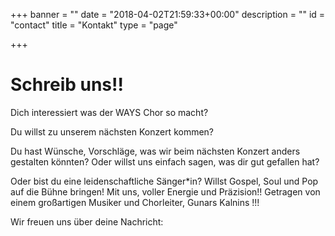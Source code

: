 +++
banner = ""
date = "2018-04-02T21:59:33+00:00"
description = ""
id = "contact"
title = "Kontakt"
type = "page"

+++
# Schreib uns!!

Dich interessiert was der WAYS Chor so macht?

Du willst zu unserem nächsten Konzert kommen?

Du hast Wünsche, Vorschläge, was wir beim nächsten Konzert anders gestalten könnten? Oder willst uns einfach sagen, was dir gut gefallen hat?

Oder bist du eine leidenschaftliche Sänger\*in? Willst Gospel, Soul und Pop auf die Bühne bringen! Mit uns, voller Energie und Präzision!! Getragen von einem großartigen Musiker und Chorleiter, Gunars Kalnins !!!

Wir freuen uns über deine Nachricht:
